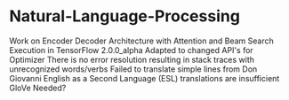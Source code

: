 # Natural-Language-Processing
Work on Encoder Decoder Architecture with Attention and Beam Search
Execution in TensorFlow 2.0.0_alpha
Adapted to changed API's for Optimizer
There is no error resolution resulting in stack traces with unrecognized words/verbs
Failed to translate simple lines from Don Giovanni
English as a Second Language (ESL) translations are insufficient
GloVe Needed?
